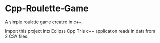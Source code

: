 # Cpp-Roulette-Game

A simple roulette game created in c++. 

Import this project into Eclipse Cpp
This c++ application reads in data from 2 CSV files. 
